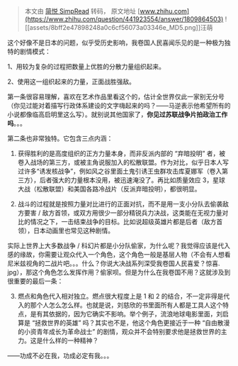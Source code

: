 > 本文由 [简悦 SimpRead](http://ksria.com/simpread/) 转码， 原文地址 [www.zhihu.com](https://www.zhihu.com/question/441923554/answer/1809864503) ![[assets/8bff2e47898248a0c6cf56073a03346e_MD5.png]]汪萌

这个好像不是日本的问题，似乎受历史影响，我卷国人民喜闻乐见的是一种极为独特的剧情模式：

1、用较为复杂的过程把数量上优胜的分散力量组织起来。

2、使用这一组织起来的力量，正面战胜强敌。

第一条很容易理解，喜欢在艺术作品里看这个的，估计全世界仅此一家别无分号（你见过能对着描写行政体系建设的文字嗨起来的吗？——马逆表示他希望所有的小说都像临高启明里这么写）。就别说其他国家了，**你见过苏联战争片拍政治工作吗**。。。

第二条也非常独特。它包含三点内涵：

1) 获得胜利的是高度组织的正方力量本身，而非反派内部的 “弃暗投明” 者，被卷入战场的第三方，或被主角说服加入的松散联盟。作为对比，似乎日本人写过许多“诱发核战争”，例如风之谷里面土鬼引诱王虫群攻击库夏娜军（卷入第三方），后者强大的力量根本没用，被迅速淹没了。再比如质量效应 3，星球大战（松散联盟）和美国各路冷战片（反派弃暗投明），都很明显。

2) 战斗的过程就是按照力量对比进行的正面对抗，而不是用一支小分队去偷袭敌方要害 / 敌方首领，或双方用很少一部分精锐兵力决战，这类能在无视力量对比的情况之下，一击结束战争的目标。比如说超级英雄片都是后者（敌方首领），日本动画里也常见这种剧情。

实际上世界上大多数战争 / 科幻片都是小分队偷家，为什么呢？我觉得应该是代入感的缘故，你需要让观众代入一个角色，这个角色一般是基层人物（不会有人想看尼米兹视角的二战片吧。。。什么？你说大决战系列深受我卷国人民喜爱？惊喜. jpg），那这个角色怎么发挥作用？偷家呗。但是为什么在我卷国不用？这就涉及到很重要的最后一条：

3) 燃点和角色代入相对独立。燃点很大程度上是 1 和 2 的结合，不一定非得是代入的那个人怎么怎么样。也就是说，刘慈欣的书里面所有人都是工具人这个特点，是有其依据的，因为它确实不影响。举个例子，流浪地球电影里面，刘启算是 “拯救世界的英雄” 吗？其实也不是，他这个角色更接近于一种 “自由散漫的小资青年成长为革命战士” 的剧情，观众并不会特别要求他是拯救世界的主力。这是什么样的一种精神？

——功成不必在我，功成必定有我。。。
